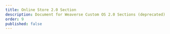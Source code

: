 ```yaml
---
title: Online Store 2.0 Section
description: Document for Weaverse Custom OS 2.0 Sections (deprecated).
order: 9
published: false
---
```

